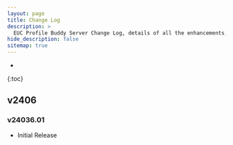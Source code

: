 ```yaml
---
layout: page
title: Change Log
description: >
  EUC Profile Buddy Server Change Log, details of all the enhancements, fixes and features gone into the application.
hide_description: false
sitemap: true
---
```

* 
{:toc}

## v2406

### v24036.01

- Initial Release


